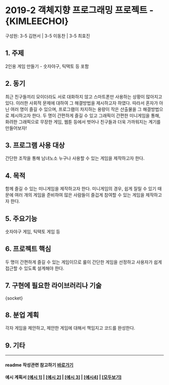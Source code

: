 # 2019-2 객체지향 프로그래밍 프로젝트 - **{KIMLEECHOI}**
구성원: 3-5 김현서 | 3-5 이동찬 | 3-5 최효진

## 1. 주제
2인용 게임 만들기 - 숫자야구, 틱택토 등 포함

## 2. 동기
최근 친구들끼리 모이더라도 서로 대화하지 않고 스마트폰만 사용하는 상황이 많아지고 있다. 이러한 사회적 문제에 대하여 그 해결방법을 제시하고자 하였다. 따라서 혼자가 아닌 여러 명이 즐길 수 있으며, 프로그램이 차지하는 용량이 작은 산출물을 그 해결방법으로 제시하고자 한다.
두 명이 간편하게 즐길 수 있고 그래픽이 간편한 미니게임을 통해, 화려한 그래픽으로 무장한 게임, 웹툰 등에서 벗어나 친구들과 더욱 가까워지는 계기를 만들어보자!

## 3. 프로그램 사용 대상
간단한 조작을 통해 남녀노소 누구나 사용할 수 있는 게임을 제작하고자 한다.

## 4. 목적
함께 즐길 수 있는 미니게임을 제작하고자 한다. 미니게임의 경우, 쉽게 질릴 수 있기 때문에 여러 개의 게임을 준비하여 많은 사람들이 즐겁게 참여할 수 있는 게임을 제작하고자 한다.

## 5. 주요기능
숫자야구 게임, 틱택토 게임 등

## 6. 프로젝트 핵심
두 명이 간편하게 즐길 수 있는 게임이므로 룰이 간단한 게임을 선정하고 사용자가 쉽게 접근할 수 있도록 설계해야 한다.

## 7. 구현에 필요한 라이브러리나 기술
{socket}

## 8. **분업 계획**
각자 게임을 제안하고, 제안한 게임에 대해서 책임지고 코드를 완성한다.

## 9. 기타

<hr>

#### readme 작성관련 참고하기 [바로가기](https://heropy.blog/2017/09/30/markdown/)

#### 예시 계획서 [[예시 1]](https://docs.google.com/document/d/1hcuGhTtmiTUxuBtr3O6ffrSMahKNhEj33woE02V-84U/edit?usp=sharing) | [[예시 2]](https://docs.google.com/document/d/1FmxTZvmrroOW4uZ34Xfyyk9ejrQNx6gtsB6k7zOvHYE/edit?usp=sharing) | [[예시 3]](https://github.com/goldmango328/2018-OOP-Python-Light) | [[예시4]](https://github.com/ssy05468/2018-OOP-Python-lightbulb) | [[모두보기]](https://github.com/kadragon/oop_project_ex/network/members)
